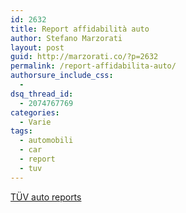 ```yaml
---
id: 2632
title: Report affidabilità auto
author: Stefano Marzorati
layout: post
guid: http://marzorati.co/?p=2632
permalink: /report-affidabilita-auto/
authorsure_include_css:
  - 
dsq_thread_id:
  - 2074767769
categories:
  - Varie
tags:
  - automobili
  - car
  - report
  - tuv
---
```

<a href="http://www.anusedcar.com/" target="_blank">TÜV auto reports</a>